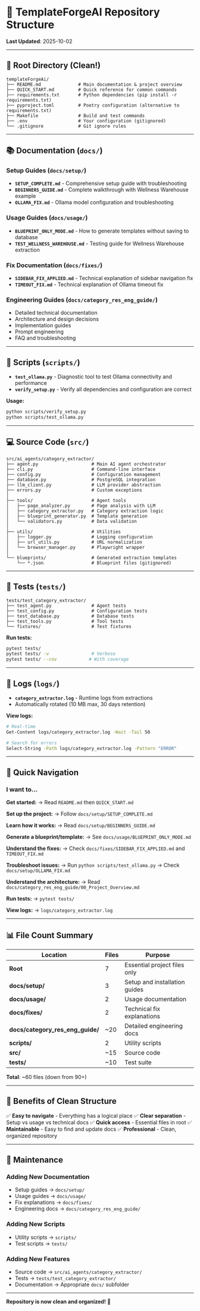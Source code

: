 # 📁 TemplateForgeAI Repository Structure

**Last Updated**: 2025-10-02

---

## 🎯 Root Directory (Clean!)

```
templateForgeAi/
├── README.md              # Main documentation & project overview
├── QUICK_START.md         # Quick reference for common commands
├── requirements.txt       # Python dependencies (pip install -r requirements.txt)
├── pyproject.toml         # Poetry configuration (alternative to requirements.txt)
├── Makefile               # Build and test commands
├── .env                   # Your configuration (gitignored)
└── .gitignore             # Git ignore rules
```

---

## 📚 Documentation (`docs/`)

### Setup Guides (`docs/setup/`)
- **`SETUP_COMPLETE.md`** - Comprehensive setup guide with troubleshooting
- **`BEGINNERS_GUIDE.md`** - Complete walkthrough with Wellness Warehouse example
- **`OLLAMA_FIX.md`** - Ollama model configuration and troubleshooting

### Usage Guides (`docs/usage/`)
- **`BLUEPRINT_ONLY_MODE.md`** - How to generate templates without saving to database
- **`TEST_WELLNESS_WAREHOUSE.md`** - Testing guide for Wellness Warehouse extraction

### Fix Documentation (`docs/fixes/`)
- **`SIDEBAR_FIX_APPLIED.md`** - Technical explanation of sidebar navigation fix
- **`TIMEOUT_FIX.md`** - Technical explanation of Ollama timeout fix

### Engineering Guides (`docs/category_res_eng_guide/`)
- Detailed technical documentation
- Architecture and design decisions
- Implementation guides
- Prompt engineering
- FAQ and troubleshooting

---

## 🔧 Scripts (`scripts/`)

- **`test_ollama.py`** - Diagnostic tool to test Ollama connectivity and performance
- **`verify_setup.py`** - Verify all dependencies and configuration are correct

**Usage:**
```bash
python scripts/verify_setup.py
python scripts/test_ollama.py
```

---

## 💻 Source Code (`src/`)

```
src/ai_agents/category_extractor/
├── agent.py                    # Main AI agent orchestrator
├── cli.py                      # Command-line interface
├── config.py                   # Configuration management
├── database.py                 # PostgreSQL integration
├── llm_client.py               # LLM provider abstraction
├── errors.py                   # Custom exceptions
│
├── tools/                      # Agent tools
│   ├── page_analyzer.py        # Page analysis with LLM
│   ├── category_extractor.py   # Category extraction logic
│   ├── blueprint_generator.py  # Template generation
│   └── validators.py           # Data validation
│
├── utils/                      # Utilities
│   ├── logger.py               # Logging configuration
│   ├── url_utils.py            # URL normalization
│   └── browser_manager.py      # Playwright wrapper
│
└── blueprints/                 # Generated extraction templates
    └── *.json                  # Blueprint files (gitignored)
```

---

## 🧪 Tests (`tests/`)

```
tests/test_category_extractor/
├── test_agent.py               # Agent tests
├── test_config.py              # Configuration tests
├── test_database.py            # Database tests
├── test_tools.py               # Tool tests
└── fixtures/                   # Test fixtures
```

**Run tests:**
```bash
pytest tests/
pytest tests/ -v                # Verbose
pytest tests/ --cov            # With coverage
```

---

## 📝 Logs (`logs/`)

- **`category_extractor.log`** - Runtime logs from extractions
- Automatically rotated (10 MB max, 30 days retention)

**View logs:**
```bash
# Real-time
Get-Content logs/category_extractor.log -Wait -Tail 50

# Search for errors
Select-String -Path logs/category_extractor.log -Pattern "ERROR"
```

---

## 🎯 Quick Navigation

### I want to...

**Get started:**
→ Read `README.md` then `QUICK_START.md`

**Set up the project:**
→ Follow `docs/setup/SETUP_COMPLETE.md`

**Learn how it works:**
→ Read `docs/setup/BEGINNERS_GUIDE.md`

**Generate a blueprint/template:**
→ See `docs/usage/BLUEPRINT_ONLY_MODE.md`

**Understand the fixes:**
→ Check `docs/fixes/SIDEBAR_FIX_APPLIED.md` and `TIMEOUT_FIX.md`

**Troubleshoot issues:**
→ Run `python scripts/test_ollama.py`
→ Check `docs/setup/OLLAMA_FIX.md`

**Understand the architecture:**
→ Read `docs/category_res_eng_guide/00_Project_Overview.md`

**Run tests:**
→ `pytest tests/`

**View logs:**
→ `logs/category_extractor.log`

---

## 📊 File Count Summary

| Location | Files | Purpose |
|----------|-------|---------|
| **Root** | 7 | Essential project files only |
| **docs/setup/** | 3 | Setup and installation guides |
| **docs/usage/** | 2 | Usage documentation |
| **docs/fixes/** | 2 | Technical fix explanations |
| **docs/category_res_eng_guide/** | ~20 | Detailed engineering docs |
| **scripts/** | 2 | Utility scripts |
| **src/** | ~15 | Source code |
| **tests/** | ~10 | Test suite |

**Total**: ~60 files (down from 90+)

---

## 🎉 Benefits of Clean Structure

✅ **Easy to navigate** - Everything has a logical place
✅ **Clear separation** - Setup vs usage vs technical docs
✅ **Quick access** - Essential files in root
✅ **Maintainable** - Easy to find and update docs
✅ **Professional** - Clean, organized repository

---

## 🔄 Maintenance

### Adding New Documentation
- Setup guides → `docs/setup/`
- Usage guides → `docs/usage/`
- Fix explanations → `docs/fixes/`
- Engineering docs → `docs/category_res_eng_guide/`

### Adding New Scripts
- Utility scripts → `scripts/`
- Test scripts → `tests/`

### Adding New Features
- Source code → `src/ai_agents/category_extractor/`
- Tests → `tests/test_category_extractor/`
- Documentation → Appropriate `docs/` subfolder

---

**Repository is now clean and organized!** 🎉
